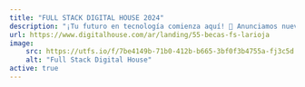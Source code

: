 ```yaml
---
title: "FULL STACK DIGITAL HOUSE 2024"
description: "¡Tu futuro en tecnología comienza aquí! 🚀 Anunciamos nuevos cupos de becas 100% financiadas por el gobierno provincial. Únete a nuestros cursos de Full Stack y Data Analytics y transforma tu carrera. Inicio del curso 26 de Febrero 2024"
url: https://www.digitalhouse.com/ar/landing/55-becas-fs-larioja
image:
    src: https://utfs.io/f/7be4149b-71b0-412b-b665-3bf0f3b4755a-fj3c5d.jpeg
    alt: "Full Stack Digital House"
active: true
---
```


